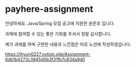 # payhere-assignment

안녕하세요. Java/Spring 모집 공고에 지원한 윤준호 입니다.

과제에 참여할 수 있는 좋은 기회를 주셔서 정말 감사합니다.

제가 과제를 하며 구현한 내용과 느낀점은 따로 노션에 작성하였습니다.

https://jhyun0227.notion.site/Assignment-6db1b4273c3845d0b3f31fb7c834a9d0
